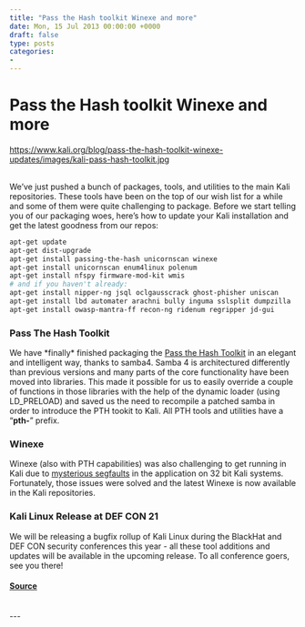 ```yaml
---
title: "Pass the Hash toolkit Winexe and more"
date: Mon, 15 Jul 2013 00:00:00 +0000
draft: false
type: posts
categories: 
- 
---
```

# Pass the Hash toolkit Winexe and more
https://www.kali.org/blog/pass-the-hash-toolkit-winexe-updates/images/kali-pass-hash-toolkit.jpg
<br/>

<br/>
We’ve just pushed a bunch of packages, tools, and utilities to the main Kali repositories. These tools have been on the top of our wish list for a while and some of them were quite challenging to package. Before we start telling you of our packaging woes, here’s how to update your Kali installation and get the latest goodness from our repos:

```sh
apt-get update
apt-get dist-upgrade
apt-get install passing-the-hash unicornscan winexe
apt-get install unicornscan enum4linux polenum
apt-get install nfspy firmware-mod-kit wmis
# and if you haven't already:
apt-get install nipper-ng jsql oclgausscrack ghost-phisher uniscan
apt-get install lbd automater arachni bully inguma sslsplit dumpzilla
apt-get install owasp-mantra-ff recon-ng ridenum regripper jd-gui
```

### Pass The Hash Toolkit

We have \*finally\* finished packaging the [Pass the Hash Toolkit](https://code.google.com/archive/p/passing-the-hash/downloads) in an elegant and intelligent way, thanks to samba4. Samba 4 is architectured differently than previous versions and many parts of the core functionality have been moved into libraries. This made it possible for us to easily override a couple of functions in those libraries with the help of the dynamic loader (using LD\_PRELOAD) and saved us the need to recompile a patched samba in order to introduce the PTH tookit to Kali. All PTH tools and utilities have a “**pth-**” prefix.

### Winexe

Winexe (also with PTH capabilities) was also challenging to get running in Kali due to [mysterious segfaults](https://sourceforge.net/p/winexe/bugs/21/) in the application on 32 bit Kali systems. Fortunately, those issues were solved and the latest Winexe is now available in the Kali repositories.

### Kali Linux Release at DEF CON 21

We will be releasing a bugfix rollup of Kali Linux during the BlackHat and DEF CON security conferences this year - all these tool additions and updates will be available in the upcoming release. To all conference goers, see you there!

#### [Source](https://www.kali.org/blog/pass-the-hash-toolkit-winexe-updates/)

<br/>
---
